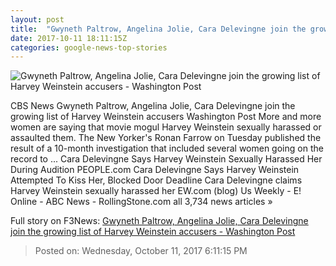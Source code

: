 ```yaml
---
layout: post
title:  "Gwyneth Paltrow, Angelina Jolie, Cara Delevingne join the growing list of Harvey Weinstein accusers - Washington Post"
date: 2017-10-11 18:11:15Z
categories: google-news-top-stories
---
```


![Gwyneth Paltrow, Angelina Jolie, Cara Delevingne join the growing list of Harvey Weinstein accusers - Washington Post](https://img.washingtonpost.com/rf/image_1484w/2010-2019/WashingtonPost/2017/10/10/Style/Videos/Images/t_1507633025731_name_gettyimages_weinstein_profile_copy.jpg?t=20170517)

CBS News Gwyneth Paltrow, Angelina Jolie, Cara Delevingne join the growing list of Harvey Weinstein accusers Washington Post More and more women are saying that movie mogul Harvey Weinstein sexually harassed or assaulted them. The New Yorker's Ronan Farrow on Tuesday published the result of a 10-month investigation that included several women going on the record to ... Cara Delevingne Says Harvey Weinstein Sexually Harassed Her During Audition PEOPLE.com Cara Delevingne Says Harvey Weinstein Attempted To Kiss Her, Blocked Door Deadline Cara Delevingne claims Harvey Weinstein sexually harassed her EW.com (blog) Us Weekly - E! Online - ABC News - RollingStone.com all 3,734 news articles »


Full story on F3News: [Gwyneth Paltrow, Angelina Jolie, Cara Delevingne join the growing list of Harvey Weinstein accusers - Washington Post](http://www.f3nws.com/n/zcRnJ)

> Posted on: Wednesday, October 11, 2017 6:11:15 PM
